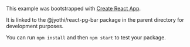 This example was bootstrapped with [Create React App](https://github.com/facebook/create-react-app).

It is linked to the @jyothi/react-pg-bar package in the parent directory for development purposes.

You can run `npm install` and then `npm start` to test your package.
